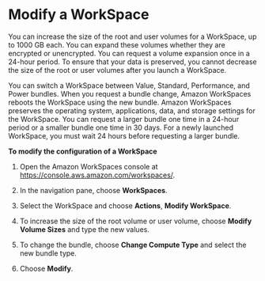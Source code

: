# Modify a WorkSpace<a name="modify-workspaces"></a>

You can increase the size of the root and user volumes for a WorkSpace, up to 1000 GB each\. You can expand these volumes whether they are encrypted or unencrypted\. You can request a volume expansion once in a 24\-hour period\. To ensure that your data is preserved, you cannot decrease the size of the root or user volumes after you launch a WorkSpace\.

You can switch a WorkSpace between Value, Standard, Performance, and Power bundles\. When you request a bundle change, Amazon WorkSpaces reboots the WorkSpace using the new bundle\. Amazon WorkSpaces preserves the operating system, applications, data, and storage settings for the WorkSpace\. You can request a larger bundle one time in a 24\-hour period or a smaller bundle one time in 30 days\. For a newly launched WorkSpace, you must wait 24 hours before requesting a larger bundle\.

**To modify the configuration of a WorkSpace**

1. Open the Amazon WorkSpaces console at [https://console\.aws\.amazon\.com/workspaces/](https://console.aws.amazon.com/workspaces/)\.

1. In the navigation pane, choose **WorkSpaces**\.

1. Select the WorkSpace and choose **Actions**, **Modify WorkSpace**\.

1. To increase the size of the root volume or user volume, choose **Modify Volume Sizes** and type the new values\.

1. To change the bundle, choose **Change Compute Type** and select the new bundle type\.

1. Choose **Modify**\.
